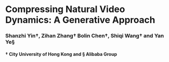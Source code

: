 # Compressing Natural Video Dynamics: A Generative Approach

### Shanzhi Yin&dagger;, Zihan Zhang&dagger; Bolin Chen&dagger;, Shiqi Wang&dagger; and Yan Ye&sect;

#### &dagger; City University of Hong Kong and &sect; Alibaba Group
